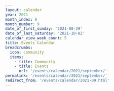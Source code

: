 ```yaml
---
layout: calendar
year: 2021
month_index: 8
month_number: 9
date_of_first_sunday: '2021-08-29'
date_of_last_saturday: '2021-10-02'
calendar_view_week_count: 5
title: Events Calendar
breadcrumbs:
  icon: community
  items:
    - title: Community
    - title: Events
      url: '/events/calendar/2021/september/'
permalink: '/events/calendar/2021/september/'
redirect_from: '/events/calendar/2021-09.html'
---
```

